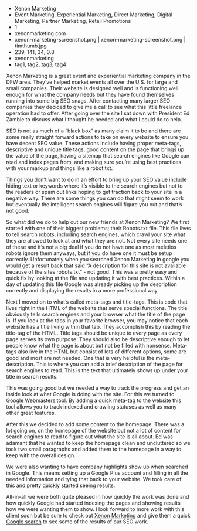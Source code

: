 * Xenon Marketing
* Event Marketing, Experiential Marketing, Direct Marketing, Digital Marketing, Partner Marketing, Retail Promotions
* 1
* xenonmarketing.com
* xenon-marketing-screenshot.png | xenon-marketing-screenshot.png | timthumb.jpg
* 239, 141, 34, 0.8
* xenonmarketing
* tag1, tag2, tag3, tag4

Xenon Marketing is a great event and experiential marketing company in the DFW area. They’ve helped market events all over the U.S. for large and small companies. Their website is designed well and is functioning well enough for what the company needs but they have found themselves running into some big SEO snags. After contacting many larger SEO companies they decided to give me a call to see what this little freelance operation had to offer. After going over the site I sat down with President Ed Zambie to discuss what I thought he needed and what I could do to help. 

SEO is not as much of a “black box” as many claim it to be and there are some really straight forward actions to take on every website to ensure you have decent SEO value. These actions include having proper meta-tags, descriptive and unique title tags, good content on the page that brings up the value of the page, having a sitemap that search engines like Google can read and index pages from, and making sure you’re using best practices with your markup and things like a robot.txt. 

Things you don’t want to do in an effort to bring up your SEO value include hiding text or keywords where it’s visible to the search engines but not to the readers or spam out links hoping to get traction back to your site in a negative way. There are some things you can do that might seem to work but eventually the intelligent search engines will figure you out and that’s not good.

So what did we do to help out our new friends at Xenon Marketing? We first started with one of their biggest problems; their Robots.txt file. This file lives to tell search robots, including search engines, which crawl your site what they are allowed to look at and what they are not. Not every site needs one of these and it’s not a big deal if you do not have one as most meletios robots ignore them anyways, but if you do have one it must be setup correctly. Unfortunately when you searched Xenon Marketing in google you would get a result back that said “A description for this site is not available because of the sites robots.txt” - not good. This was a pretty easy and quick fix by looking at the file and updating it with best practices. Within a day of updating this file Google was already picking up the description correctly and displaying the results in a more professional way. 

Next I moved on to what’s called meta-tags and title-tags. This is code that lives right in the HTML of the website that serve special functions. The title obviously tells search engines and your browser what the title of the page is. If you look at the tabs in your favorite browser, you may notice that each website has a title living within that tab. They accomplish this by reading the title-tag of the HTML. Title tags should be unique to every page as every page serves its own purpose. They should also be descriptive enough to let people know what the page is about but not be filled with nonsense. Meta-tags also live in the HTML but consist of lots of different options, some are good and most are not needed. One that is very helpful is the meta-description. This is where you can add a brief description of the page for search engines to read. This is the text that ultimately shows up under your title in search results. 

This was going good but we needed a way to track the progress and get an inside look at what Google is doing with the site. For this we turned to [Google Webmasters](http://www.google.com/webmasters/) tool. By adding a quick meta-tag to the website this tool allows you to track indexed and crawling statuses as well as many other great features. 

After this we decided to add some content to the homepage. There was a lot going on, on the homepage of the website but not a lot of content for search engines to read to figure out what the site is all about. Ed was adamant that he wanted to keep the homepage clean and uncluttered so we took two small paragraphs and added them to the homepage in a way to keep with the overall design. 

We were also wanting to have company highlights show up when searched in Google. This means setting up a Google Plus account and filling in all the needed information and tying that back to your website. We took care of this and pretty quickly started seeing results. 

All-in-all we were both quite pleased in how quickly the work was done and how quickly Google had started indexing the pages and showing results how we were wanting them to show. I look forward to more work with this client soon but be sure to check out [Xenon Marketing](http://xenonmarketing.com) and give them a quick [Google search](https://www.google.com/search?q=xenon+marketing&oq=xenon+marketing&aqs=chrome.0.0j69i60j0j69i60j69i61j0.2549j0j7&sourceid=chrome&es_sm=91&ie=UTF-8) to see some of the results of our SEO work. 

